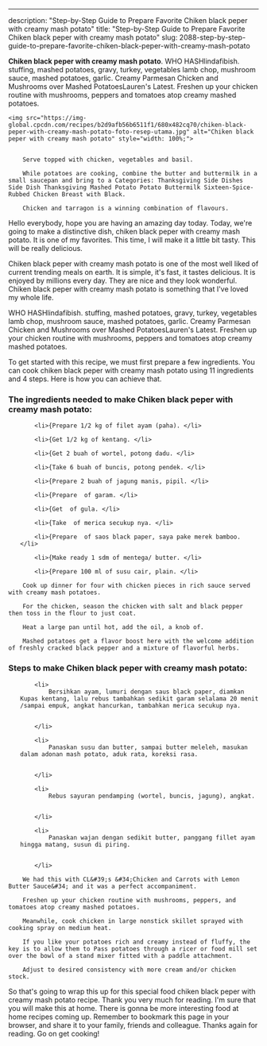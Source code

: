 ---
description: "Step-by-Step Guide to Prepare Favorite Chiken black peper with creamy mash potato"
title: "Step-by-Step Guide to Prepare Favorite Chiken black peper with creamy mash potato"
slug: 2088-step-by-step-guide-to-prepare-favorite-chiken-black-peper-with-creamy-mash-potato

<p>
	<strong>Chiken black peper with creamy mash potato</strong>. 
	WHO HASHlindafibish. stuffing, mashed potatoes, gravy, turkey, vegetables lamb chop, mushroom sauce, mashed potatoes, garlic. Creamy Parmesan Chicken and Mushrooms over Mashed PotatoesLauren&#39;s Latest. Freshen up your chicken routine with mushrooms, peppers and tomatoes atop creamy mashed potatoes.
</p>
<p>
	
	<img src="https://img-global.cpcdn.com/recipes/b2d9afb56b6511f1/680x482cq70/chiken-black-peper-with-creamy-mash-potato-foto-resep-utama.jpg" alt="Chiken black peper with creamy mash potato" style="width: 100%;">
	
	
		Serve topped with chicken, vegetables and basil.
	
		While potatoes are cooking, combine the butter and buttermilk in a small saucepan and bring to a Categories: Thanksgiving Side Dishes Side Dish Thanksgiving Mashed Potato Potato Buttermilk Sixteen-Spice-Rubbed Chicken Breast with Black.
	
		Chicken and tarragon is a winning combination of flavours.
	
</p>
<p>
	Hello everybody, hope you are having an amazing day today. Today, we're going to make a distinctive dish, chiken black peper with creamy mash potato. It is one of my favorites. This time, I will make it a little bit tasty. This will be really delicious.
</p>
	
<p>
	Chiken black peper with creamy mash potato is one of the most well liked of current trending meals on earth. It is simple, it's fast, it tastes delicious. It is enjoyed by millions every day. They are nice and they look wonderful. Chiken black peper with creamy mash potato is something that I've loved my whole life.
</p>
<p>
	WHO HASHlindafibish. stuffing, mashed potatoes, gravy, turkey, vegetables lamb chop, mushroom sauce, mashed potatoes, garlic. Creamy Parmesan Chicken and Mushrooms over Mashed PotatoesLauren&#39;s Latest. Freshen up your chicken routine with mushrooms, peppers and tomatoes atop creamy mashed potatoes.
</p>

<p>
To get started with this recipe, we must first prepare a few ingredients. You can cook chiken black peper with creamy mash potato using 11 ingredients and 4 steps. Here is how you can achieve that.
</p>

<h3>The ingredients needed to make Chiken black peper with creamy mash potato:</h3>

<ol>
	
		<li>{Prepare 1/2 kg of filet ayam (paha). </li>
	
		<li>{Get 1/2 kg of kentang. </li>
	
		<li>{Get 2 buah of wortel, potong dadu. </li>
	
		<li>{Take 6 buah of buncis, potong pendek. </li>
	
		<li>{Prepare 2 buah of jagung manis, pipil. </li>
	
		<li>{Prepare  of garam. </li>
	
		<li>{Get  of gula. </li>
	
		<li>{Take  of merica secukup nya. </li>
	
		<li>{Prepare  of saos black paper, saya pake merek bamboo. </li>
	
		<li>{Make ready 1 sdm of mentega/ butter. </li>
	
		<li>{Prepare 100 ml of susu cair, plain. </li>
	
</ol>
<p>
	
		Cook up dinner for four with chicken pieces in rich sauce served with creamy mash potatoes.
	
		For the chicken, season the chicken with salt and black pepper then toss in the flour to just coat.
	
		Heat a large pan until hot, add the oil, a knob of.
	
		Mashed potatoes get a flavor boost here with the welcome addition of freshly cracked black pepper and a mixture of flavorful herbs.
	
</p>

<h3>Steps to make Chiken black peper with creamy mash potato:</h3>

<ol>
	
		<li>
			Bersihkan ayam, lumuri dengan saus black paper, diamkan Kupas kentang, lalu rebus tambahkan sedikit garam selalama 20 menit /sampai empuk, angkat hancurkan, tambahkan merica secukup nya.
			
			
		</li>
	
		<li>
			Panaskan susu dan butter, sampai butter meleleh, masukan dalam adonan mash potato, aduk rata, koreksi rasa.
			
			
		</li>
	
		<li>
			Rebus sayuran pendamping (wortel, buncis, jagung), angkat.
			
			
		</li>
	
		<li>
			Panaskan wajan dengan sedikit butter, panggang fillet ayam hingga matang, susun di piring.
			
			
		</li>
	
</ol>

<p>
	
		We had this with CL&#39;s &#34;Chicken and Carrots with Lemon Butter Sauce&#34; and it was a perfect accompaniment.
	
		Freshen up your chicken routine with mushrooms, peppers, and tomatoes atop creamy mashed potatoes.
	
		Meanwhile, cook chicken in large nonstick skillet sprayed with cooking spray on medium heat.
	
		If you like your potatoes rich and creamy instead of fluffy, the key is to allow them to Pass potatoes through a ricer or food mill set over the bowl of a stand mixer fitted with a paddle attachment.
	
		Adjust to desired consistency with more cream and/or chicken stock.
	
</p>

<p>
	So that's going to wrap this up for this special food chiken black peper with creamy mash potato recipe. Thank you very much for reading. I'm sure that you will make this at home. There is gonna be more interesting food at home recipes coming up. Remember to bookmark this page in your browser, and share it to your family, friends and colleague. Thanks again for reading. Go on get cooking!
</p>
